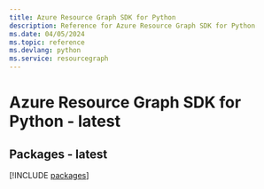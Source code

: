 ```yaml
---
title: Azure Resource Graph SDK for Python
description: Reference for Azure Resource Graph SDK for Python
ms.date: 04/05/2024
ms.topic: reference
ms.devlang: python
ms.service: resourcegraph
---
```

# Azure Resource Graph SDK for Python - latest
## Packages - latest
[!INCLUDE [packages](resource-graph-index.md)]